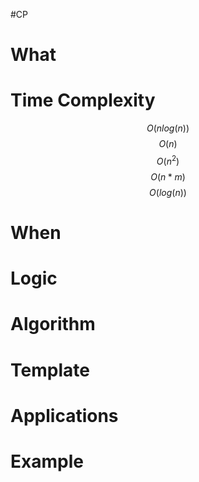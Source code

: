 #CP
# What 

# Time Complexity
$$
O(nlog(n))
$$
$$
O(n)
$$
$$
O(n^2)
$$
$$
O(n*m)
$$
$$
O(log(n))
$$
# When 

# Logic
# Algorithm

# Template

# Applications

# Example
